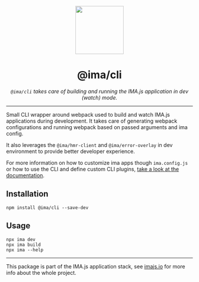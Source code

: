 <p align="center">
  <img height="130" src="https://imajs.io/img/logo.svg" />
</p>

<h1 align="center">@ima/cli</h1>
<p align="center"><i><code>@ima/cli</code> takes care of building and running the IMA.js application in dev (watch) mode.</i></p>

---

Small CLI wrapper around webpack used to build and watch IMA.js applications during development. It takes care of generating webpack configurations and running webpack based on passed arguments and ima config.

It also leverages the `@ima/hmr-client` and `@ima/error-overlay` in dev environment to provide better developer experience.

For more information on how to customize ima apps though `ima.config.js` or how to use the CLI and define custom CLI plugins, [take a look at the documentation](https://imajs.io).

## Installation

```
npm install @ima/cli --save-dev
```

## Usage

```
npx ima dev
npx ima build
npx ima --help
```

---

This package is part of the IMA.js application stack, see [imajs.io](https://imajs.io/) for more info about the whole project.

